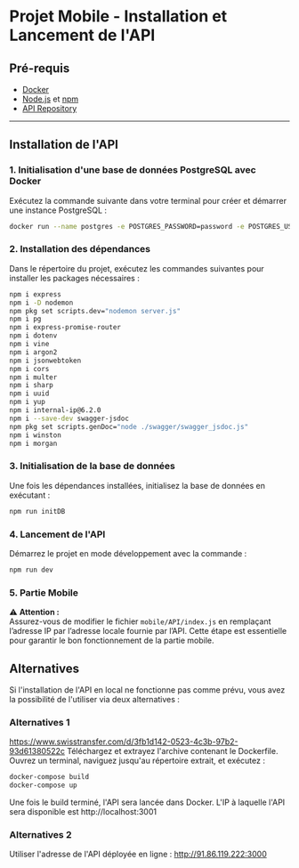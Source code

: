 # Projet Mobile - Installation et Lancement de l'API 

## Pré-requis  
- [Docker](https://www.docker.com/)  
- [Node.js](https://nodejs.org/) et [npm](https://www.npmjs.com/)  
- [API Repository](https://github.com/didi1219/API) 

---

## Installation de l'API  

### 1. Initialisation d'une base de données PostgreSQL avec Docker  
Exécutez la commande suivante dans votre terminal pour créer et démarrer une instance PostgreSQL :  

```bash
docker run --name postgres -e POSTGRES_PASSWORD=password -e POSTGRES_USER=john -e POSTGRES_DB=projetDB -p 5432:5432 --rm -d postgres
```
### 2. Installation des dépendances
Dans le répertoire du projet, exécutez les commandes suivantes pour installer les packages nécessaires :
```bash
npm i express
npm i -D nodemon
npm pkg set scripts.dev="nodemon server.js"
npm i pg
npm i express-promise-router
npm i dotenv
npm i vine
npm i argon2
npm i jsonwebtoken
npm i cors
npm i multer
npm i sharp
npm i uuid
npm i yup
npm i internal-ip@6.2.0
npm i --save-dev swagger-jsdoc
npm pkg set scripts.genDoc="node ./swagger/swagger_jsdoc.js"
npm i winston
npm i morgan
```

### 3. Initialisation de la base de données
Une fois les dépendances installées, initialisez la base de données en exécutant :
```bash
npm run initDB
```

### 4. Lancement de l'API
Démarrez le projet en mode développement avec la commande :
```bash
npm run dev
```
### 5. Partie Mobile  

⚠️ **Attention :**  
Assurez-vous de modifier le fichier `mobile/API/index.js` en remplaçant l’adresse IP par l’adresse locale fournie par l’API. Cette étape est essentielle pour garantir le bon fonctionnement de la partie mobile.  

## Alternatives
Si l'installation de l'API en local ne fonctionne pas comme prévu, vous avez la possibilité de l'utiliser via deux alternatives :

### Alternatives 1
https://www.swisstransfer.com/d/3fb1d142-0523-4c3b-97b2-93d61380522c
Téléchargez et extrayez l'archive contenant le Dockerfile.
Ouvrez un terminal, naviguez jusqu'au répertoire extrait, et exécutez :
```bash
docker-compose build
docker-compose up
```
Une fois le build terminé, l'API sera lancée dans Docker.
L'IP à laquelle l'API sera disponible est http://localhost:3001

### Alternatives 2
Utiliser l'adresse de l'API déployée en ligne : http://91.86.119.222:3000
